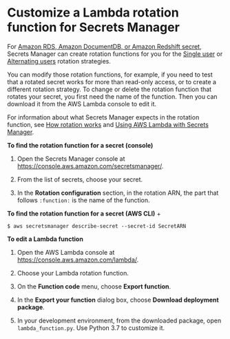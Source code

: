 # Customize a Lambda rotation function for Secrets Manager<a name="rotate-secrets_customize"></a>

For [Amazon RDS, Amazon DocumentDB, or Amazon Redshift secret](rotate-secrets_turn-on-for-db.md), Secrets Manager can create rotation functions for you for the [Single user](rotating-secrets_strategies.md#rotating-secrets-one-user-one-password) or [Alternating users](rotating-secrets_strategies.md#rotating-secrets-two-users) rotation strategies\. 

You can modify those rotation functions, for example, if you need to test that a rotated secret works for more than read\-only access, or to create a different rotation strategy\. To change or delete the rotation function that rotates your secret, you first need the name of the function\. Then you can download it from the AWS Lambda console to edit it\. 

For information about what Secrets Manager expects in the rotation function, see [How rotation works](rotate-secrets_how.md) and [Using AWS Lambda with Secrets Manager](https://docs.aws.amazon.com/lambda/latest/dg/with-secrets-manager.html)\. 

**To find the rotation function for a secret \(console\)**

1. Open the Secrets Manager console at [https://console\.aws\.amazon\.com/secretsmanager/](https://console.aws.amazon.com/secretsmanager/)\.

1. From the list of secrets, choose your secret\.

1. In the **Rotation configuration** section, in the rotation ARN, the part that follows `:function:` is the name of the function\.

**To find the rotation function for a secret \(AWS CLI\)**
+ 

  ```
  $ aws secretsmanager describe-secret --secret-id SecretARN
  ```

**To edit a Lambda function**

1. Open the AWS Lambda console at [https://console\.aws\.amazon\.com/lambda/](https://console.aws.amazon.com/lambda/)\.

1. Choose your Lambda rotation function\.

1.  On the **Function code** menu, choose **Export function**\.

1. In the **Export your function** dialog box, choose **Download deployment package**\.

1. In your development environment, from the downloaded package, open `lambda_function.py`\. Use Python 3\.7 to customize it\.